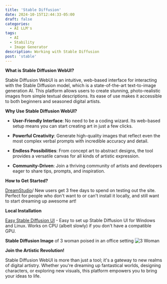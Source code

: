 ```yaml
---
title: 'Stable Diffusion'
date: 2024-10-15T12:44:33-05:00
draft: false
categories:
  - AI LLM's
tags:
  - AI
  - Stability
  - Image Generator
description: Working with Stable Diffusion
post: 'stable'
---
```


 **What is Stable Diffusion WebUI?**

Stable Diffusion WebUI is an intuitive, web-based interface for interacting with the Stable Diffusion model, which is a state-of-the-art text-to-image generation AI. This platform allows users to create stunning, photo-realistic images from simple textual descriptions. Its ease of use makes it accessible to both beginners and seasoned digital artists.

**Why Use Stable Diffusion WebUI?**

- **User-Friendly Interface**: No need to be a coding wizard. Its web-based setup means you can start creating art in just a few clicks.
  
- **Powerful Creativity**: Generate high-quality images that reflect even the most complex verbal prompts with incredible accuracy and detail.
  
- **Endless Possibilities**: From concept art to abstract designs, the tool provides a versatile canvas for all kinds of artistic expression.
  
- **Community-Driven**: Join a thriving community of artists and developers eager to share tips, prompts, and inspiration.

**How to Get Started?**

[DreamStudio](https://stability.ai/stable-assistant)/
 New users get 3 free days to spend on testing out the site. Perfect for people who don't want to or can't install it locally, and still want to start dreaming up awesome art! 

**Local Installation**

 [Easy Stable Diffusion UI](https://github.com/easydiffusion/easydiffusion) - Easy to set up Stable Diffusion UI for Windows and Linux. Works on CPU (albeit slowly) if you don't have a compatible GPU. 

**Stable Diffusion Image**
of 3 woman poised in an office setting
![3 Woman](/image/3woman.png) 

**Join the Artistic Revolution!**

Stable Diffusion WebUI is more than just a tool; it's a gateway to new realms of digital artistry. Whether you're dreaming up fantastical worlds, designing characters, or exploring new visuals, this platform empowers you to bring your ideas to life.
